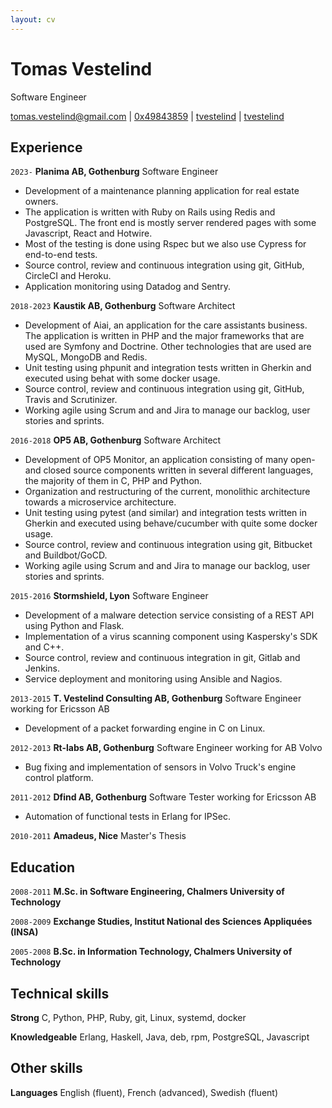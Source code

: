```yaml
---
layout: cv
---
```

# Tomas Vestelind
Software Engineer

<div id="webaddress">
  <i class="fa-solid fa-envelope"></i> <a href="mailto:tomas.vestelind@gmail.com">tomas.vestelind@gmail.com</a>
|
  <i class="fa-solid fa-key"></i> <a href="https://pgp.mit.edu/pks/lookup?op=vindex&search=0x7427A7AD49843859">0x49843859</a>
|
  <i class="fa-brands fa-github"></i> <a href="http://github.com/tvestelind">tvestelind</a>
|
  <i class="fa-brands fa-linkedin"></i> <a href="https://www.linkedin.com/in/tvestelind">tvestelind</a>
</div>

## Experience

`2023-`
__Planima AB, Gothenburg__ Software Engineer

- Development of a maintenance planning application for real estate owners.
- The application is written with Ruby on Rails using Redis and PostgreSQL. The front end is mostly server rendered pages with some Javascript, React and Hotwire.
- Most of the testing is done using Rspec but we also use Cypress for end-to-end tests.
- Source control, review and continuous integration using git, GitHub, CircleCI and Heroku.
- Application monitoring using Datadog and Sentry.

`2018-2023`
__Kaustik AB, Gothenburg__ Software Architect

- Development of Aiai, an application for the care assistants business. The application is written in PHP and the major frameworks that are used are Symfony and Doctrine. Other technologies that are used are MySQL, MongoDB and Redis.
- Unit testing using phpunit and integration tests written in Gherkin and executed using behat with some docker usage.
- Source control, review and continuous integration using git, GitHub, Travis and Scrutinizer.
- Working agile using Scrum and and Jira to manage our backlog, user stories and sprints.

`2016-2018`
__OP5 AB, Gothenburg__ Software Architect

- Development of OP5 Monitor, an application consisting of many open- and closed source components written in several different languages, the majority of them in C, PHP and Python.
- Organization and restructuring of the current, monolithic architecture towards a microservice architecture.
- Unit testing using pytest (and similar) and integration tests written in Gherkin and executed using behave/cucumber with quite some docker usage.
- Source control, review and continuous integration using git, Bitbucket and Buildbot/GoCD.
- Working agile using Scrum and and Jira to manage our backlog, user stories and sprints.

`2015-2016`
__Stormshield, Lyon__ Software Engineer

- Development of a malware detection service consisting of a REST API using Python and Flask.
- Implementation of a virus scanning component using Kaspersky's SDK and C++.
- Source control, review and continuous integration in git, Gitlab and Jenkins.
- Service deployment and monitoring using Ansible and Nagios.

`2013-2015`
__T. Vestelind Consulting AB, Gothenburg__ Software Engineer working for Ericsson AB

- Development of a packet forwarding engine in C on Linux.

`2012-2013`
__Rt-labs AB, Gothenburg__ Software Engineer working for AB Volvo

- Bug fixing and implementation of sensors in Volvo Truck's engine control platform.

`2011-2012`
__Dfind AB, Gothenburg__ Software Tester working for Ericsson AB

- Automation of functional tests in Erlang for IPSec.

`2010-2011`
__Amadeus, Nice__ Master's Thesis

## Education

`2008-2011`
__M.Sc. in Software Engineering, Chalmers University of Technology__

`2008-2009`
__Exchange Studies, Institut National des Sciences Appliquées (INSA)__

`2005-2008`
__B.Sc. in Information Technology, Chalmers University of Technology__

## Technical skills

__Strong__ C, Python, PHP, Ruby, git, Linux, systemd, docker

__Knowledgeable__ Erlang, Haskell, Java, deb, rpm, PostgreSQL, Javascript

## Other skills
__Languages__ English (fluent), French (advanced), Swedish (fluent)

<!-- ### Footer Last updated: April 2025 -->
